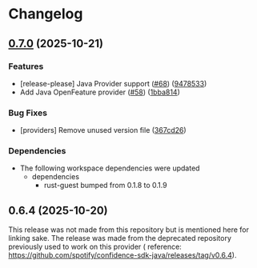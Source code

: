 # Changelog

## [0.7.0](https://github.com/fabriziodemaria/confidence-resolver-rust/compare/openfeature-provider-java-v0.6.4...openfeature-provider-java-v0.7.0) (2025-10-21)


### Features

* [release-please] Java Provider support ([#68](https://github.com/fabriziodemaria/confidence-resolver-rust/issues/68)) ([9478533](https://github.com/fabriziodemaria/confidence-resolver-rust/commit/9478533960bf02e86d4ed1aab7ac1edd5034c3fb))
* Add Java OpenFeature provider ([#58](https://github.com/fabriziodemaria/confidence-resolver-rust/issues/58)) ([1bba814](https://github.com/fabriziodemaria/confidence-resolver-rust/commit/1bba8145be547bce4f704585feef5f41d8dbc8bd))


### Bug Fixes

* [providers] Remove unused version file ([367cd26](https://github.com/fabriziodemaria/confidence-resolver-rust/commit/367cd26d59c72f23a1dcadd44e8fbbcd29810e4c))


### Dependencies

* The following workspace dependencies were updated
  * dependencies
    * rust-guest bumped from 0.1.8 to 0.1.9

## 0.6.4 (2025-10-20)

This release was not made from this repository but is mentioned here for linking sake. The release was made from the deprecated repository previously used to work on this provider ( reference: https://github.com/spotify/confidence-sdk-java/releases/tag/v0.6.4).
